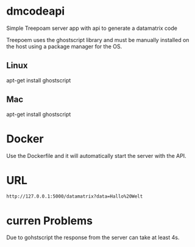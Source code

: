 # dmcodeapi
Simple Treepoam server app with api to generate a datamatrix code

Treepoem uses the ghostscript library and must be manually installed on the host using a package manager for the OS. 

## Linux
apt-get install ghostscript

## Mac
apt-get install ghostscript



# Docker
Use the Dockerfile and it will automatically start the server with the API.

# URL
```http://127.0.0.1:5000/datamatrix?data=Hallo%20Welt ```

# curren Problems
Due to gohstscript the response from the server can take at least 4s.
